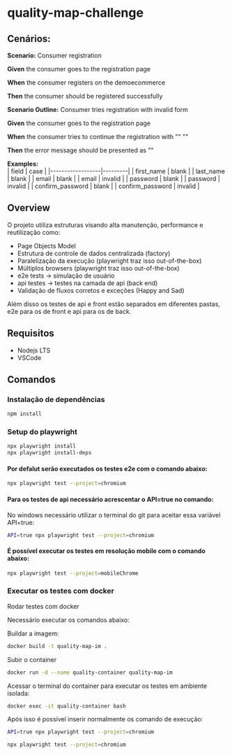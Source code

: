 # quality-map-challenge

## Cenários:

**Scenario:** Consumer registration

**Given** the consumer goes to the registration page 

**When** the consumer registers on the demoecommerce

**Then** the consumer should be registered successfully



**Scenario Outline:** Consumer tries registration with invalid form

**Given** the consumer goes to the registration page  

**When** the consumer tries to continue the registration with "<case>" "<field>"  

**Then** the error message should be presented as "<message>"

**Examples:**  
| field            | case    |
|------------------|---------|
| first_name       | blank   |
| last_name        | blank   |
| email            | blank   |
| email            | invalid |
| password         | blank   |
| password         | invalid |
| confirm_password | blank   |
| confirm_password | invalid |

## Overview

O projeto utiliza estruturas visando alta manutenção, performance e reutilização como:

- Page Objects Model
- Estrutura de controle de dados centralizada (factory)
- Paralelização da execução (playwright traz isso out-of-the-box)
- Múltiplos browsers (playwright traz isso out-of-the-box)
- e2e tests -> simulação de usuário
- api testes -> testes na camada de api (back end)
- Validação de fluxos corretos e exceções (Happy and Sad)

Além disso os testes de api e front estão separados em diferentes pastas, e2e para os de front e api para os de back.

## Requisitos

- Nodejs LTS
- VSCode

## Comandos

### Instalação de dependências

```sh
npm install
```

### Setup do playwright

```sh
npx playwright install
npx playwright install-deps
```

#### Por defalut serão executados os testes e2e com o comando abaixo:

```sh
npx playwright test --project=chromium
```

#### Para os testes de api necessário acrescentar o API=true no comando:

No windows necessário utilizar o terminal do git para aceitar essa variável API=true:

```sh
API=true npx playwright test --project=chromium
```

#### É possível executar os testes em resolução mobile com o comando abaixo:


```sh
npx playwright test --project=mobileChrome
```

### Executar os testes com docker

Rodar testes com docker

Necessário executar os comandos abaixo:

Buildar a imagem:

```sh
docker build -t quality-map-im .
```

Subir o container

```sh
docker run -d --name quality-container quality-map-im
```

Acessar o terminal do container para executar os testes em ambiente isolada:

```sh
docker exec -it quality-container bash
```

Após isso é possível inserir normalmente os comando de execução:

```sh
API=true npx playwright test --project=chromium
```

```sh
npx playwright test --project=chromium
```
